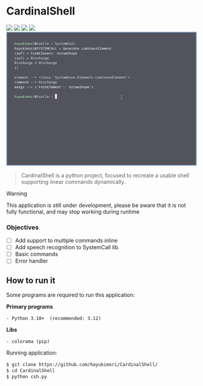 
# CardinalShell

  

<div  id="Info">
<img src="https://img.shields.io/github/repo-size/hayukimori/CardinalShell?style=for-the-badge"/>
<img src="https://img.shields.io/github/languages/count/hayukimori/CardinalShell?style=for-the-badge">
<img  src="https://img.shields.io/badge/License-MIT-blue.svg?style=for-the-badge"/>
<img  src="https://img.shields.io/badge/python-3.12-blue.svg?style=for-the-badge"/>
</div>

<!--showcase-->
<img src="readme_view_files/image.png"/>

> CardinalShell is a python project, focused to recreate a usable shell supporting linear commands dynamically.


> [!WARNING]
> This application is still under development, please be aware that it is not fully functional, and may stop working during runtime

### Objectives
- [ ] Add support to multiple commands inline
- [ ]  Add speech recognition to SystemCall lib.
- [ ] Basic commands
- [ ]  Error handler

## How to run it
Some programs are required to run this application:

**Primary programs**
```
- Python 3.10+  (recommended: 3.12)
```
**Libs**
```
- colorama (pip)
```
Running application:
```
$ git clone https://github.com/hayukimori/CardinalShell/
$ cd CardinalShell
$ python csh.py
```

 